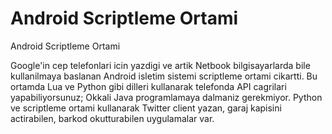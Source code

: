 # Android Scriptleme Ortami


Android Scriptleme Ortami



Google'in cep telefonlari icin yazdigi ve artik Netbook bilgisayarlarda bile kullanilmaya baslanan Android isletim sistemi scriptleme ortami cikartti. Bu ortamda Lua ve Python gibi dilleri kullanarak telefonda API cagrilari yapabiliyorsunuz; Okkali Java programlamaya dalmaniz gerekmiyor. Python ve scriptleme ortami kullanarak Twitter client yazan, garaj kapisini actirabilen, barkod okutturabilen uygulamalar var.




